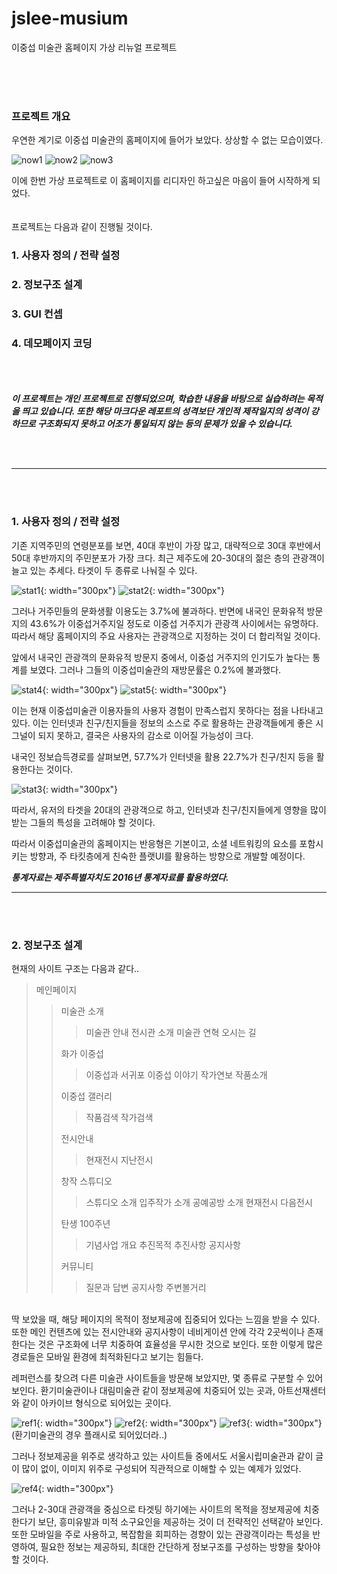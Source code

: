# jslee-musium  
이중섭 미술관 홈페이지 가상 리뉴얼 프로젝트

<br/><br/><br/>
### 프로젝트 개요  

우연한 계기로 이중섭 미술관의 홈페이지에 들어가 보았다.
상상할 수 없는 모습이였다.


![now1](./imgs/reports/nowHomepage1.png)
![now2](./imgs/reports/nowHomepage2.png)
![now3](./imgs/reports/nowHomepage3.png)

이에 한번 가상 프로젝트로 이 홈페이지를 리디자인 하고싶은 마음이 들어 시작하게 되었다.
<br/><br/><br/>
프로젝트는 다음과 같이 진행될 것이다.

### 1. 사용자 정의 / 전략 설정
### 2. 정보구조 설계
### 3. GUI 컨셉
### 4. 데모페이지 코딩

<br/><br/><br/>
***이 프로젝트는 개인 프로젝트로 진행되었으며, 학습한 내용을 바탕으로 실습하려는 목적을 띄고 있습니다.
또한 해당 마크다운 레포트의 성격보단 개인적 제작일지의 성격이 강하므로 구조화되지 못하고 어조가 통일되지 않는 등의 문제가 있을 수 있습니다.***

<br/><br/>
* * *
<br/><br/>

### 1. 사용자 정의 / 전략 설정

기존 지역주민의 연령분포를 보면, 40대 후반이 가장 많고, 대략적으로 30대 후반에서 50대 후반까지의 주민분포가 가장 크다.
최근 제주도에 20-30대의 젊은 층의 관광객이 늘고 있는 추세다.
타겟이 두 종류로 나눠질 수 있다.

![stat1](./imgs/reports/popStat.png){: width="300px"}
![stat2](./imgs/reports/leisureStat.png){: width="300px"}

그러나 거주민들의 문화생활 이용도는 3.7%에 불과하다.
반면에 내국인 문화유적 방문지의 43.6%가 이중섭거주지일 정도로 이중섭 거주지가 관광객 사이에서는 유명하다.
따라서 해당 홈페이지의 주요 사용자는 관광객으로 지정하는 것이 더 합리적일 것이다.

앞에서 내국인 관광객의 문화유적 방문지 중에서, 이중섭 거주지의 인기도가 높다는 통계를 보였다.
그러나 그들의 이중섭미술관의 재방문률은 0.2%에 불과했다.

![stat4](./imgs/reports/popularStat.png){: width="300px"}
![stat5](./imgs/reports/revisitStat.png){: width="300px"}

이는 현재 이중섭미술관 이용자들의 사용자 경험이 만족스럽지 못하다는 점을 나타내고 있다. 이는 인터넷과 친구/친지들을 정보의 소스로 주로 활용하는 관광객들에게 좋은 시그널이 되지 못하고, 결국은 사용자의 감소로 이어질 가능성이 크다.

내국인 정보습득경로를 살펴보면, 57.7%가 인터넷을 활용 22.7%가 친구/친지 등을 활용한다는 것이다.

![stat3](./imgs/reports/infoStat.png){: width="300px"}

따라서, 유저의 타겟을 20대의 관광객으로 하고,
인터넷과 친구/친지들에게 영향을 많이 받는 그들의 특성을 고려해야 할 것이다.

따라서 이중섭미술관의 홈페이지는 반응형은 기본이고, 소셜 네트워킹의 요소를 포함시키는 방향과, 주 타킷층에게 친숙한 플랫UI를 활용하는 방향으로 개발할 예정이다.


***통계자료는 제주특별자치도 2016년 통계자료를 활용하였다.***

* * *

<br/><br/>

### 2. 정보구조 설계

현재의 사이트 구조는 다음과 같다..

>메인페이지
>> 미술관 소개
>>> 미술관 안내
>>> 전시관 소개
>>> 미술관 연혁
>>> 오시는 길
>>
>> 화가 이중섭
>>> 이중섭과 서귀포
>>> 이중섭 이야기
>>> 작가연보
>>> 작품소개
>>
>> 이중섭 갤러리
>>>작품검색
>>>작가검색
>>
>> 전시안내
>>> 현재전시
>>> 지난전시
>>
>> 창작 스튜디오
>>> 스튜디오 소개
>>> 입주작가 소개
>>> 공예공방 소개
>>> 현재전시
>>> 다음전시
>>
>> 탄생 100주년
>>> 기념사업 개요
>>> 추진목적
>>> 추진사항
>>> 공지사항
>>
>> 커뮤니티
>>> 질문과 답변
>>> 공지사항
>>> 주변볼거리

<br/>
딱 보았을 때, 해당 페이지의 목적이 정보제공에 집중되어 있다는 느낌을 받을 수 있다.
또한 메인 컨텐츠에 있는 전시안내와 공지사항이 네비게이션 안에 각각 2곳씩이나 존재한다는 것은 구조화에 너무 치중하여 효율성을 무시한 것으로 보인다.
또한 이렇게 많은 경로들은 모바일 환경에 최적화된다고 보기는 힘들다.

레퍼런스를 찾으려 다른 미술관 사이트들을 방문해 보았지만, 몇 종류로 구분할 수 있어 보인다.
환기미술관이나 대림미술관 같이 정보제공에 치중되어 있는 곳과,
아트선재센터와 같이 아카이브 형식으로 되어있는 곳이다.

![ref1](./imgs/reports/daerim.png){: width="300px"}
![ref2](./imgs/reports/whanki.png){: width="300px"}
![ref3](./imgs/reports/asjcenter.png){: width="300px"}
(환기미술관의 경우 플래시로 되어있더라..)

그러나 정보제공을 위주로 생각하고 있는 사이트들 중에서도 서울시립미술관과 같이 글이 많이 없이, 이미지 위주로 구성되어 직관적으로 이해할 수 있는 예제가 있었다.

![ref4](./imgs/reports/sema.png){: width="300px"}

그러나 2-30대 관광객을 중심으로 타겟팅 하기에는 사이트의 목적을 정보제공에 치중한다기 보단, 흥미유발과 미적 소구요인을 제공하는 것이 더 전략적인 선택같아 보인다. 또한 모바일을 주로 사용하고, 복잡함을 회피하는 경향이 있는 관광객이라는 특성을 반영하여, 필요한 정보는 제공하되, 최대한 간단하게 정보구조를 구성하는 방향을 찾아야 할 것이다.
